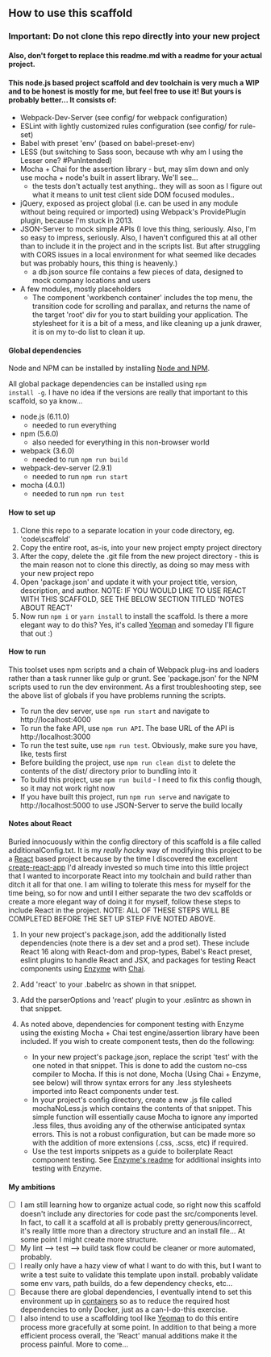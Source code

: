 ## How to use this scaffold

### Important: Do not clone this repo directly into your new project
#### Also, don't forget to replace this readme.md with a readme for your actual project.

#### This node.js based project scaffold and dev toolchain is very much a WIP and to be honest is mostly for me, but feel free to use it! But yours is probably better... It consists of:

* Webpack-Dev-Server (see config/ for webpack configuration)
* ESLint with lightly customized rules configuration (see config/ for rule-set)
* Babel with preset 'env' (based on babel-preset-env)
* LESS (but switching to Sass soon, because wth why am I using the Lesser one? \#PunIntended)
* Mocha + Chai for the assertion library - but, may slim down and only use mocha + node's built in assert library. We'll see... 
    * the tests don't actually test anything.. they will as soon as I figure out what it means to unit test client side DOM focused modules.. 
* jQuery, exposed as project global (i.e. can be used in any module without being required or imported) using Webpack's ProvidePlugin plugin, because I'm stuck in 2013.
* JSON-Server to mock simple APIs (I love this thing, seriously. Also, I'm so easy to impress, seriously. Also, I haven't configured this at all other than to include it in the project and in the scripts list. But after struggling with CORS issues in a local environment for what seemed like decades but was probably hours, this thing is heavenly.)
    * a db.json source file contains a few pieces of data, designed to mock company locations and users
* A few modules, mostly placeholders
    * The component 'workbench container' includes the top menu, the transition code for scrolling and parallax, and returns the name of the target 'root' div for you to start building your application. The stylesheet for it is a bit of a mess, and like cleaning up a junk drawer, it is on my to-do list to clean it up. 

#### Global dependencies
Node and NPM can be installed by installing [Node and NPM](https://nodejs.org/en/).

All global package dependencies can be installed using <code>npm install -g</code>. I have no idea if the versions are really that important to this scaffold, so ya know... 

* node.js (6.11.0)
    * needed to run everything
* npm (5.6.0)
    * also needed for everything in this non-browser world
* webpack (3.6.0)
    * needed to run <code>npm run build</code>
* webpack-dev-server (2.9.1)
    * needed to run <code>npm run start</code>
* mocha (4.0.1)
    * needed to run <code>npm run test</code>

#### How to set up

1. Clone this repo to a separate location in your code directory, eg. 'code\scaffold'
2. Copy the entire root, as-is, into your new project empty project directory
3. After the copy, delete the .git file from the new project directory - this is the main reason not to clone this directly, as doing so may mess with your new project repo
4. Open 'package.json' and update it with your project title, version, description, and author. NOTE: IF YOU WOULD LIKE TO USE REACT WITH THIS SCAFFOLD, SEE THE BELOW SECTION TITLED 'NOTES ABOUT REACT'
5. Now run <code>npm i</code> or <code>yarn install</code> to install the scaffold.  Is there a more elegant way to do this? Yes, it's called [Yeoman](http://yeoman.io/learning/) and someday I'll figure that out :) 

#### How to run

This toolset uses npm scripts and a chain of Webpack plug-ins and loaders rather than a task runner like gulp or grunt. See 'package.json' for the NPM scripts used to run the dev environment. As a first troubleshooting step, see the above list of globals if you have problems running the scripts. 

* To run the dev server, use <code>npm run start</code> and navigate to http://localhost:4000
* To run the fake API, use <code>npm run API</code>. The base URL of the API is http://localhost:3000
* To run the test suite, use <code>npm run test</code>. Obviously, make sure you have, like, tests first    
* Before building the project, use <code>npm run clean dist</code> to delete the contents of the dist/ directory prior to bundling into it
* To build this project, use <code>npm run build</code> - I need to fix this config though, so it may not work right now
* If you have built this project, run <code>npm run serve</code> and navigate to http://localhost:5000 to use JSON-Server to serve the build locally

#### Notes about React

Buried innocuously within the config directory of this scaffold is a file called additionalConfig.txt. It is my <i>really hacky</i> way of modifying this project to be a [React](https://github.com/facebook/react) based project because by the time I discovered the excellent [create-react-app](https://github.com/facebookincubator/create-react-app) I'd already invested so much time into this little project that I wanted to incorporate React into my toolchain and build rather than ditch it all for that one. I am willing to tolerate this mess for myself for the time being, so for now and until I either separate the two dev scaffolds or create a more elegant way of doing it for myself, follow these steps to include React in the project. NOTE: ALL OF THESE STEPS WILL BE COMPLETED BEFORE THE SET UP STEP FIVE NOTED ABOVE. 

1. In your new project's package.json, add the additionally listed dependencies (note there is a dev set and a prod set). These include React 16 along with React-dom and prop-types, Babel's React preset, eslint plugins to handle React and JSX, and packages for testing React components using [Enzyme](https://github.com/airbnb/enzyme) with [Chai](https://github.com/producthunt/chai-enzyme).

2. Add 'react' to your .babelrc as shown in that snippet. 

3. Add the parserOptions and 'react' plugin to your .eslintrc as shown in that snippet.

4. As noted above, dependencies for component testing with Enzyme using the existing Mocha + Chai test engine/assertion library have been included. If you wish to create component tests, then do the following:
    * In your new project's package.json, replace the script 'test' with the one noted in that snippet. This is done to add the custom no-css compiler to Mocha. If this is not done, Mocha (Using Chai + Enzyme, see below) will throw syntax errors for any .less stylesheets imported into React components under test. 
    * In your project's config directory, create a new .js file called mochaNoLess.js which contains the contents of that snippet. This simple function will essentially cause Mocha to ignore any imported .less files, thus avoiding any of the otherwise anticipated syntax errors. This is not a robust configuration, but can be made more so with the addition of more extensions (.css, .scss, etc) if required. 
    * Use the test imports snippets as a guide to boilerplate React component testing. See [Enzyme's readme](https://github.com/airbnb/enzyme) for additional insights into testing with Enzyme. 

#### My ambitions

- [ ] I am still learning how to organize actual code, so right now this scaffold doesn't include any directories for code past the src/components level. In fact, to call it a scaffold at all is probably pretty generous/incorrect, it's really little more than a directory structure and an install file... At some point I might create more structure.
- [ ] My lint --> test --> build task flow could be cleaner or more automated, probably.
- [ ] I really only have a hazy view of what I want to do with this, but I want to write a test suite to validate this template upon install. probably validate some env vars, path builds, do a few dependency checks, etc... 
- [ ] Because there are global dependencies, I eventually intend to set this environment up in [containers](https://www.docker.com/) so as to reduce the required host dependencies to only Docker, just as a can-I-do-this exercise.
- [ ] I also intend to use a scaffolding tool like [Yeoman](http://yeoman.io/learning/) to do this entire process more gracefully at some point. In addition to that being a more efficient process overall, the 'React' manual additions make it the process painful. More to come... 